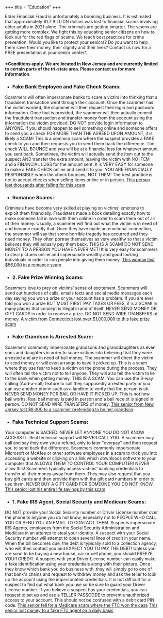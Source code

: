 +++
title = "Education"
+++

Elder Financial Fraud is unfortunately a booming business.  It is estimated that approximately $1.7 BILLION dollars was lost to financial scams involving older adults in 2021 alone.  The criminals are getting smarter.  The scams are getting more complex.  We fight this by educating senior citizens on how to look out for the red flags of scams.  We teach best practices for crime prevention. 
Would you like to protect your seniors?  Do you want to help them save their money, their dignity and their lives?   Contact us now for a FREE presentation at your senior center*.

#### *Conditions apply.  We are located in New Jersey and are currently limited to certain parts of the tri-state area.    Please contact us for more information.

- ### Fake Bank Employee and Fake Check Scams:
Scammers will often impersonate banks to scare a victim into thinking that a fraudulent transaction went through their account.  Once the scammer has the victim worried, the scammer will then request their login and password information.  Once that is provided, the scammer will then actually commit the fraudulent transaction and transfer money from the account using the information the victim provided.  DO NOT provide login information to ANYONE. If you should happen to sell something online and someone offers to send you a check FOR MORE THAN THE AGREED UPON AMOUNT, it is likely a SCAM!  This is a common scam where the suspect provides a FAKE check to you and then requests you to send them back the difference.  The check WILL BOUNCE and you will be at a financial loss for whatever amount you sent back.  Sometimes, the victim will actually send the item out to the suspect AND transfer the extra amount, leaving the victim with NO ITEM and a FINANCIAL LOSS for the amount sent.  It is VERY EASY for someone to make a FAKE CHECK online and send it to you.  YOU ARE FINANCIALLY RESPONSIBLE when the check bounces, NOT THEM!  The best practice is not to accept checks when selling items online or in person. [This person lost thousands after falling for this scam](https://www.10tv.com/article/money/consumer/wire-fraud-scam-warning/530-7af76f5c-cce0-4dcc-98a3-5c740a9043bd)

- ### Romance Scams:
Criminals have become very skilled at playing on victims’ emotions to exploit them financially.  Fraudsters made a book detailing exactly how to make someone fall in love with them online in order to scam them out of all of their money.  Usually, a scammer will find out what the victim is in need of and become exactly that.  Once they have made an emotional connection, the scammer will say that some horrible tragedy has occurred and they need money.  They often portray themselves as very wealthy so that a victim believes they will actually pay them back.  THIS IS A SCAM!  DO NOT SEND MONEY TO A PERSON YOU HAVE NEVER MET!  It is very easy for scammers to steal pictures online and impersonate wealthy and good looking individuals in order to con people into giving them money.  [This woman lost $56,000 in a romance scam](https://kfor.com/news/local/romance-scams-targeting-elderly-oklahomans-one-woman-loses-56k/)

- ### 2. Fake Prize Winning Scams:
Scammers love to prey on victims’ sense of excitement.  Scammers will send out hundreds of calls, emails texts and social media messages each day saying you won a prize or your account has a problem.  If you are ever told you won a prize BUT MUST FIRST PAY TAXES OR FEES, it is a SCAM!  In many places that concept is illegal in and of itself.  NEVER SEND MONEY OR GIFT CARDS in order to receive a prize.  DO NOT SEND WIRE TRANSFERS of money.  [A victim from Connecticut lost over $1,000,000 to this fake prize scam](https://www.courant.com/2022/08/04/a-ct-victim-lost-more-than-1m-in-scam-that-had-200-victims-nationwide/)

- ### Fake Grandson Is Arrested Scare:
Scammers commonly impersonate grandsons and granddaughters as even sons and daughters in order to scare victims into believing that they were arrested and are in need of bail money.  The scammer will direct the victim to send money or will even arrange to have it picked up.  This is a scam where they use fear to keep a victim on the phone during the process.  They will often tell the victim not to tell anyone.  They will also tell the victim to lie to the bank when getting money.  THIS IS A SCAM.  You can use the 3-way calling (Add-a-call) feature to call they supposedly arrested party or you can use another phone such as a landline to verify that the person is ok.  NEVER SEND MONEY FOR BAIL OR HAVE IT PICKED UP.  This is not how bail works.  Real bail money is paid in person and a bail receipt is signed in person.  DO NOT SEND WIRE TRANSFERS of money. [This senior from New Jersey lost $8,000 to a scammer pretending to be her grandson](https://6abc.com/grandparent-scheme-new-jersey-scam-grandma-loses-money-nj-scams/12303896/)

- ### Fake Technical Support Scams:
Your computer is SACRED.  NEVER LET ANYONE YOU DO NOT KNOW ACCESS IT.  Real technical support will NEVER CALL YOU.  A scammer may call and say they owe you a refund, only to later "overpay" and then request you to send back the difference.  Scammers commonly impersonate Microsoft or McAfee or other software employees in a scam to trick you into accessing a website or clicking on a link which downloads software to your computer that ALLOWS THEM TO CONTROL YOUR COMPUTER!  NEVER allow this!  Scammers typically access victims’ banking credentials to transfer all their money away from them.  They may also request that you buy gift cards and then provide them with the gift card numbers in order to use them.  NEVER BUY A GIFT CARD FOR SOMEONE YOU DO NOT KNOW. 
[This senior lost his entire life savings by this scam](https://abc7chicago.com/remote-access-bank-account-scam-phone/10614378/)

- ### 1. Fake IRS Agent, Social Security and Medicare Scams:
DO NOT provide your Social Security number or Driver License number over the phone to anyone you do not know, especially not to PEOPLE WHO CALL YOU OR SEND YOU AN EMAIL TO CONTACT THEM.  Suspects impersonate IRS Agents, employees from the Social Security Administration and Medicare in an attempt to steal your identity.  A suspect with your Social Security number will attempt to open several lines of credit in your name.  When the bill becomes due, the debt is typically sold to a collection agency, who will then contact you and EXPECT YOU TO PAY THE DEBT! Unless you are soon to be buying a new house, car or cell phone, you should FREEZE YOUR CREDIT.
A suspect with your Driver License number can easily make a fake identification using your credentials along with their picture.  Once they know which bank you do business with, they will simply go to one of that bank's chains and request to withdraw money and ask the teller to look up the account using the impersonated credentials.  It is not difficult for a suspect to find out what bank you use so be sure to guard your Driver License number.  If you believe a suspect has your credentials, you can request to set up and use a TELLER PASSCODE to prevent unauthorized access to your account.  This should not be confused with a debit card PIN code. 
[This senior fell for a Medicare scam where the FTC won the case](https://www.youtube.com/watch?v=rIUZ8Vc9vn8)
[This senior lost money to a fake FTC agent on a daily basis](https://abc11.com/crime-imposter-scam-life-savings-lost-nc-woman-helping-government/13057893/)

